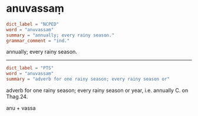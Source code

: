 # anuvassaṃ

``` toml
dict_label = "NCPED"
word = "anuvassaṃ"
summary = "annually; every rainy season."
grammar_comment = "ind."
```

annually; every rainy season.

--------------------

``` toml
dict_label = "PTS"
word = "anuvassaṃ"
summary = "adverb for one rainy season; every rainy season or"
```

adverb for one rainy season; every rainy season or year, i.e. annually C. on Thag.24.

anu \+ vassa

